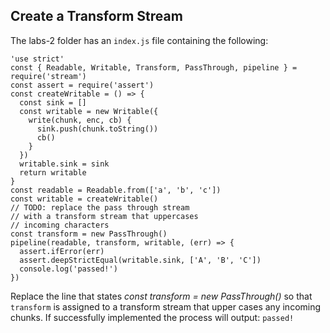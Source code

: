 ## Create a Transform Stream

The labs-2 folder has an `index.js` file containing the following:

```
'use strict'
const { Readable, Writable, Transform, PassThrough, pipeline } =
require('stream')
const assert = require('assert')
const createWritable = () => {
  const sink = []
  const writable = new Writable({
    write(chunk, enc, cb) {
      sink.push(chunk.toString())
      cb()
    }
  })
  writable.sink = sink
  return writable
}
const readable = Readable.from(['a', 'b', 'c'])
const writable = createWritable()
// TODO: replace the pass through stream
// with a transform stream that uppercases
// incoming characters
const transform = new PassThrough()
pipeline(readable, transform, writable, (err) => {
  assert.ifError(err)
  assert.deepStrictEqual(writable.sink, ['A', 'B', 'C'])
  console.log('passed!')
})
```

Replace the line that states _const transform = new PassThrough()_ so that `transform`
is assigned to a transform stream that upper cases any incoming chunks. If successfully
implemented the process will output: `passed!`

